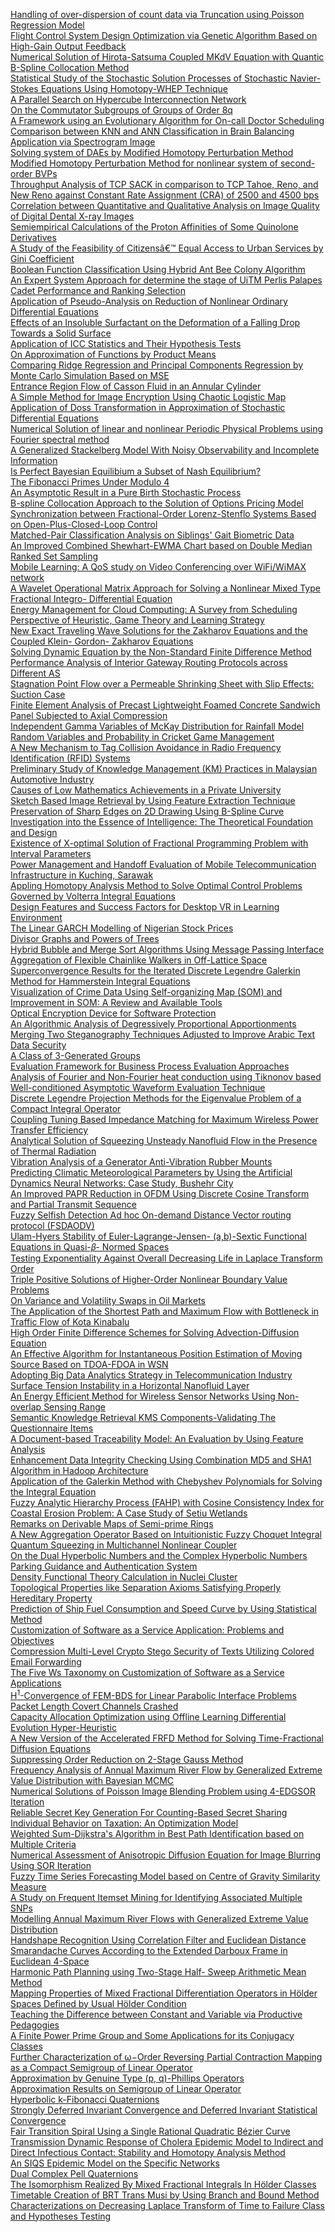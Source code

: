 <p><a href="6.pdf" data-smd-id="s1">Handling of over-dispersion of count data via Truncation using Poisson Regression Model</a><br /><a href="10.pdf" data-smd-id="s2">Flight Control System Design Optimization via Genetic Algorithm Based on High-Gain Output Feedback</a><br /><a href="11.pdf" data-smd-id="s3">Numerical Solution of Hirota-Satsuma Coupled MKdV Equation with Quantic B-Spline Collocation Method</a><br /><a href="12.pdf" data-smd-id="s4">Statistical Study of the Stochastic Solution Processes of Stochastic Navier-Stokes Equations Using Homotopy-WHEP Technique</a><br /><a href="13.pdf" data-smd-id="s5">A Parallel Search on Hypercube Interconnection Network</a><br /><a href="15.pdf" data-smd-id="s6">On the Commutator Subgroups of Groups of Order 8q</a><br /><a href="16.pdf" data-smd-id="s7">A Framework using an Evolutionary Algorithm for On-call Doctor Scheduling</a><br /><a href="17.pdf" data-smd-id="s8">Comparison between KNN and ANN Classification in Brain Balancing Application via Spectrogram Image</a><br /><a href="18.pdf" data-smd-id="s9">Solving system of DAEs by Modified Homotopy Perturbation Method</a><br /><a href="19.pdf" data-smd-id="s10">Modified Homotopy Perturbation Method for nonlinear system of second-order BVPs</a><br /><a href="20.pdf" data-smd-id="s11">Throughput Analysis of TCP SACK in comparison to TCP Tahoe, Reno, and New Reno against Constant Rate Assignment (CRA) of 2500 and 4500 bps</a><br /><a href="21.pdf" data-smd-id="s12">Correlation between Quantitative and Qualitative Analysis on Image Quality of Digital Dental X-ray Images</a><br /><a href="22.pdf" data-smd-id="s13">Semiempirical Calculations of the Proton Affinities of Some Quinolone Derivatives</a><br /><a href="23.pdf" data-smd-id="s14">A Study of the Feasibility of Citizens&acirc;&euro;&trade; Equal Access to Urban Services by Gini Coefficient</a><br /><a href="24.pdf" data-smd-id="s15">Boolean Function Classification Using Hybrid Ant Bee Colony Algorithm</a><br /><a href="25.pdf" data-smd-id="s16">An Expert System Approach for determine the stage of UiTM Perlis Palapes Cadet Performance and Ranking Selection</a><br /><a href="26.pdf" data-smd-id="s17">Application of Pseudo-Analysis on Reduction of Nonlinear Ordinary Differential Equations</a><br /><a href="27.pdf" data-smd-id="s18">Effects of an Insoluble Surfactant on the Deformation of a Falling Drop Towards a Solid Surface</a><br /><a href="28.pdf" data-smd-id="s19">Application of ICC Statistics and Their Hypothesis Tests</a><br /><a href="29.pdf" data-smd-id="s20">On Approximation of Functions by Product Means</a><br /><a href="30.pdf" data-smd-id="s21">Comparing Ridge Regression and Principal Components Regression by Monte Carlo Simulation Based on MSE</a><br /><a href="31.pdf" data-smd-id="s22">Entrance Region Flow of Casson Fluid in an Annular Cylinder</a><br /><a href="32.pdf" data-smd-id="s23">A Simple Method for Image Encryption Using Chaotic Logistic Map</a><br /><a href="33.pdf" data-smd-id="s24">Application of Doss Transformation in Approximation of Stochastic Differential Equations</a><br /><a href="34.pdf" data-smd-id="s25">Numerical Solution of linear and nonlinear Periodic Physical Problems using Fourier spectral method</a><br /><a href="35.pdf" data-smd-id="s26">A Generalized Stackelberg Model With Noisy Observability and Incomplete Information</a><br /><a href="36.pdf" data-smd-id="s27">Is Perfect Bayesian Equilibium a Subset of Nash Equilibrium?</a><br /><a href="37.pdf" data-smd-id="s28">The Fibonacci Primes Under Modulo 4</a><br /><a href="38.pdf" data-smd-id="s29">An Asymptotic Result in a Pure Birth Stochastic Process</a><br /><a href="39.pdf" data-smd-id="s30">B-spline Collocation Approach to the Solution of Options Pricing Model</a><br /><a href="40.pdf" data-smd-id="s31">Synchronization between Fractional-Order Lorenz-Stenflo Systems Based on Open-Plus-Closed-Loop Control</a><br /><a href="41.pdf" data-smd-id="s32">Matched-Pair Classification Analysis on Siblings' Gait Biometric Data</a><br /><a href="43.pdf" data-smd-id="s33">An Improved Combined Shewhart-EWMA Chart based on Double Median Ranked Set Sampling</a><br /><a href="44.pdf" data-smd-id="s34">Mobile Learning: A QoS study on Video Conferencing over WiFi/WiMAX network</a><br /><a href="45.pdf" data-smd-id="s35">A Wavelet Operational Matrix Approach for Solving a Nonlinear Mixed Type Fractional Integro- Differential Equation</a><br /><a href="46.pdf" data-smd-id="s36">Energy Management for Cloud Computing: A Survey from Scheduling Perspective of Heuristic, Game Theory and Learning Strategy</a><br /><a href="48.pdf" data-smd-id="s37">New Exact Traveling Wave Solutions for the Zakharov Equations and the Coupled Klein- Gordon- Zakharov Equations</a><br /><a href="51.pdf" data-smd-id="s38">Solving Dynamic Equation by the Non-Standard Finite Difference Method</a><br /><a href="52.pdf" data-smd-id="s39">Performance Analysis of Interior Gateway Routing Protocols across Different AS</a><br /><a href="55.pdf" data-smd-id="s40">Stagnation Point Flow over a Permeable Shrinking Sheet with Slip Effects: Suction Case</a><br /><a href="56.pdf" data-smd-id="s41">Finite Element Analysis of Precast Lightweight Foamed Concrete Sandwich Panel Subjected to Axial Compression</a><br /><a href="57.pdf" data-smd-id="s42">Independent Gamma Variables of McKay Distribution for Rainfall Model</a><br /><a href="58.pdf" data-smd-id="s43">Random Variables and Probability in Cricket Game Management</a><br /><a href="59.pdf" data-smd-id="s44">A New Mechanism to Tag Collision Avoidance in Radio Frequency Identification (RFID) Systems</a><br /><a href="60.pdf" data-smd-id="s45">Preliminary Study of Knowledge Management (KM) Practices in Malaysian Automotive Industry</a><br /><a href="61.pdf" data-smd-id="s46">Causes of Low Mathematics Achievements in a Private University</a><br /><a href="64.pdf" data-smd-id="s47">Sketch Based Image Retrieval by Using Feature Extraction Technique</a><br /><a href="65.pdf" data-smd-id="s48">Preservation of Sharp Edges on 2D Drawing Using B-Spline Curve</a><br /><a href="67.pdf" data-smd-id="s49">Investigation into the Essence of Intelligence: The Theoretical Foundation and Design</a><br /><a href="68.pdf" data-smd-id="s50">Existence of X-optimal Solution of Fractional Programming Problem with Interval Parameters</a><br /><a href="69.pdf" data-smd-id="s51">Power Management and Handoff Evaluation of Mobile Telecommunication Infrastructure in Kuching, Sarawak</a><br /><a href="71.pdf" data-smd-id="s52">Appling Homotopy Analysis Method to Solve Optimal Control Problems Governed by Volterra Integral Equations</a><br /><a href="72.pdf" data-smd-id="s53">Design Features and Success Factors for Desktop VR in Learning Environment</a><br /><a href="73.pdf" data-smd-id="s54">The Linear GARCH Modelling of Nigerian Stock Prices</a><br /><a href="74.pdf" data-smd-id="s55">Divisor Graphs and Powers of Trees</a><br /><a href="75.pdf" data-smd-id="s56">Hybrid Bubble and Merge Sort Algorithms Using Message Passing Interface</a><br /><a href="76.pdf" data-smd-id="s57">Aggregation of Flexible Chainlike Walkers in Off-Lattice Space</a><br /><a href="77.pdf" data-smd-id="s58">Superconvergence Results for the Iterated Discrete Legendre Galerkin Method for Hammerstein Integral Equations</a><br /><a href="78.pdf" data-smd-id="s59">Visualization of Crime Data Using Self-organizing Map (SOM) and Improvement in SOM: A Review and Available Tools</a><br /><a href="80.pdf" data-smd-id="s60">Optical Encryption Device for Software Protection</a><br /><a href="81.pdf" data-smd-id="s61">An Algorithmic Analysis of Degressively Proportional Apportionments</a><br /><a href="83.pdf" data-smd-id="s62">Merging Two Steganography Techniques Adjusted to Improve Arabic Text Data Security</a><br /><a href="86.pdf" data-smd-id="s63">A Class of 3-Generated Groups</a><br /><a href="87.pdf" data-smd-id="s64">Evaluation Framework for Business Process Evaluation Approaches</a><br /><a href="88.pdf" data-smd-id="s65">Analysis of Fourier and Non-Fourier heat conduction using Tiknonov based Well-conditioned Asymptotic Waveform Evaluation Technique</a><br /><a href="89.pdf" data-smd-id="s66">Discrete Legendre Projection Methods for the Eigenvalue Problem of a Compact Integral Operator</a><br /><a href="90.pdf" data-smd-id="s67">Coupling Tuning Based Impedance Matching for Maximum Wireless Power Transfer Efficiency</a><br /><a href="91.pdf" data-smd-id="s68">Analytical Solution of Squeezing Unsteady Nanofluid Flow in the Presence of Thermal Radiation</a><br /><a href="92.pdf" data-smd-id="s69">Vibration Analysis of a Generator Anti-Vibration Rubber Mounts</a><br /><a href="93.pdf" data-smd-id="s70">Predicting Climatic Meteorological Parameters by Using the Artificial Dynamics Neural Networks: Case Study, Bushehr City</a><br /><a href="94.pdf" data-smd-id="s71">An Improved PAPR Reduction in OFDM Using Discrete Cosine Transform and Partial Transmit Sequence</a><br /><a href="95.pdf" data-smd-id="s72">Fuzzy Selfish Detection Ad hoc On-demand Distance Vector routing protocol (FSDAODV)</a><br /><a href="99.pdf" data-smd-id="s73">Ulam-Hyers Stability of Euler-Lagrange-Jensen- (a,b)-Sextic Functional Equations in Quasi-𝛽- Normed Spaces</a><br /><a href="100.pdf" data-smd-id="s74">Testing Exponentiality Against Overall Decreasing Life in Laplace Transform Order</a><br /><a href="103.pdf" data-smd-id="s75">Triple Positive Solutions of Higher-Order Nonlinear Boundary Value Problems</a><br /><a href="104.pdf" data-smd-id="s76">On Variance and Volatility Swaps in Oil Markets</a><br /><a href="106.pdf" data-smd-id="s77">The Application of the Shortest Path and Maximum Flow with Bottleneck in Traffic Flow of Kota Kinabalu</a><br /><a href="108.pdf" data-smd-id="s78">High Order Finite Difference Schemes for Solving Advection-Diffusion Equation</a><br /><a href="109.pdf" data-smd-id="s79">An Effective Algorithm for Instantaneous Position Estimation of Moving Source Based on TDOA-FDOA in WSN</a><br /><a href="110.pdf" data-smd-id="s80">Adopting Big Data Analytics Strategy in Telecommunication Industry</a><br /><a href="111.pdf" data-smd-id="s81">Surface Tension Instability in a Horizontal Nanofluid Layer</a><br /><a href="112.pdf" data-smd-id="s82">An Energy Efficient Method for Wireless Sensor Networks Using Non-overlap Sensing Range</a><br /><a href="113.pdf" data-smd-id="s83">Semantic Knowledge Retrieval KMS Components-Validating The Questionnaire Items</a><br /><a href="114.pdf" data-smd-id="s84">A Document-based Traceability Model: An Evaluation by Using Feature Analysis</a><br /><a href="115.pdf" data-smd-id="s85">Enhancement Data Integrity Checking Using Combination MD5 and SHA1 Algorithm in Hadoop Architecture</a><br /><a href="116.pdf" data-smd-id="s86">Application of the Galerkin Method with Chebyshev Polynomials for Solving the Integral Equation</a><br /><a href="117.pdf" data-smd-id="s87">Fuzzy Analytic Hierarchy Process (FAHP) with Cosine Consistency Index for Coastal Erosion Problem: A Case Study of Setiu Wetlands</a><br /><a href="121.pdf" data-smd-id="s88">Remarks on Derivable Maps of Semi-prime Rings</a><br /><a href="122.pdf" data-smd-id="s89">A New Aggregation Operator Based on Intuitionistic Fuzzy Choquet Integral</a><br /><a href="123.pdf" data-smd-id="s90">Quantum Squeezing in Multichannel Nonlinear Coupler</a><br /><a href="126.pdf" data-smd-id="s91">On the Dual Hyperbolic Numbers and the Complex Hyperbolic Numbers</a><br /><a href="128.pdf" data-smd-id="s92">Parking Guidance and Authentication System</a><br /><a href="129.pdf" data-smd-id="s93">Density Functional Theory Calculation in Nuclei Cluster</a><br /><a href="130.pdf" data-smd-id="s94">Topological Properties like Separation Axioms Satisfying Properly Hereditary Property</a><br /><a href="131.pdf" data-smd-id="s95">Prediction of Ship Fuel Consumption and Speed Curve by Using Statistical Method</a><br /><a href="132.pdf" data-smd-id="s96">Customization of Software as a Service Application: Problems and Objectives</a><br /><a href="133.pdf" data-smd-id="s97">Compression Multi-Level Crypto Stego Security of Texts Utilizing Colored Email Forwarding</a><br /><a href="134.pdf" data-smd-id="s98">The Five Ws Taxonomy on Customization of Software as a Service Applications</a><br /><a href="135.pdf" data-smd-id="s99">H<sup>1</sup>-Convergence of FEM-BDS for Linear Parabolic Interface Problems</a><br /><a href="136.pdf" data-smd-id="s100">Packet Length Covert Channels Crashed</a><br /><a href="137.pdf" data-smd-id="s101">Capacity Allocation Optimization using Offline Learning Differential Evolution Hyper-Heuristic</a><br /><a href="138.pdf" data-smd-id="s102">A New Version of the Accelerated FRFD Method for Solving Time-Fractional Diffusion Equations</a><br /><a href="139.pdf" data-smd-id="s103">Suppressing Order Reduction on 2-Stage Gauss Method</a><br /><a href="140.pdf" data-smd-id="s104">Frequency Analysis of Annual Maximum River Flow by Generalized Extreme Value Distribution with Bayesian MCMC</a><br /><a href="141.pdf" data-smd-id="s105">Numerical Solutions of Poisson Image Blending Problem using 4-EDGSOR Iteration</a><br /><a href="142.pdf" data-smd-id="s106">Reliable Secret Key Generation For Counting-Based Secret Sharing</a><br /><a href="143.pdf" data-smd-id="s107">Individual Behavior on Taxation: An Optimization Model</a><br /><a href="145.pdf" data-smd-id="s108">Weighted Sum-Dijkstra's Algorithm in Best Path Identification based on Multiple Criteria</a><br /><a href="146.pdf" data-smd-id="s109">Numerical Assessment of Anisotropic Diffusion Equation for Image Blurring Using SOR Iteration</a><br /><a href="147.pdf" data-smd-id="s110">Fuzzy Time Series Forecasting Model based on Centre of Gravity Similarity Measure</a><br /><a href="148.pdf" data-smd-id="s111">A Study on Frequent Itemset Mining for Identifying Associated Multiple SNPs</a><br /><a href="149.pdf" data-smd-id="s112">Modelling Annual Maximum River Flows with Generalized Extreme Value Distribution</a><br /><a href="150.pdf" data-smd-id="s113">Handshape Recognition Using Correlation Filter and Euclidean Distance</a><br /><a href="153.pdf" data-smd-id="s114">Smarandache Curves According to the Extended Darboux Frame in Euclidean 4-Space</a><br /><a href="154.pdf" data-smd-id="s115">Harmonic Path Planning using Two-Stage Half- Sweep Arithmetic Mean Method</a><br /><a href="155.pdf" data-smd-id="s116">Mapping Properties of Mixed Fractional Differentiation Operators in H&ouml;lder Spaces Defined by Usual H&ouml;lder Condition</a><br /><a href="156.pdf" data-smd-id="s117">Teaching the Difference between Constant and Variable via Productive Pedagogies</a><br /><a href="157.pdf" data-smd-id="s118">A Finite Power Prime Group and Some Applications for its Conjugacy Classes</a><br /><a href="158.pdf" data-smd-id="s119">Further Characterization of &omega;&minus;Order Reversing Partial Contraction Mapping as a Compact Semigroup of Linear Operator</a><br /><a href="159.pdf" data-smd-id="s120">Approximation by Genuine Type (p, q)-Phillips Operators</a><br /><a href="163.pdf" data-smd-id="s121">Approximation Results on Semigroup of Linear Operator</a><br /><a href="164.pdf" data-smd-id="s122">Hyperbolic k-Fibonacci Quaternions</a><br /><a href="165.pdf" data-smd-id="s123">Strongly Deferred Invariant Convergence and Deferred Invariant Statistical Convergence</a><br /><a href="166.pdf" data-smd-id="s124">Fair Transition Spiral Using a Single Rational Quadratic B&eacute;zier Curve</a><br /><a href="167.pdf" data-smd-id="s125">Transmission Dynamic Response of Cholera Epidemic Model to Indirect and Direct Infectious Contact: Stability and Homotopy Analysis Method</a><br /><a href="168.pdf" data-smd-id="s126">An SIQS Epidemic Model on the Specific Networks</a><br /><a href="169.pdf" data-smd-id="s127">Dual Complex Pell Quaternions</a><br /><a href="170.pdf" data-smd-id="s128">The Isomorphism Realized By Mixed Fractional Integrals In H&ouml;lder Classes</a><br /><a href="176.pdf" data-smd-id="s129">Timetable Creation of BRT Trans Musi by Using Branch and Bound Method</a><br /><a href="177.pdf" data-smd-id="s130">Characterizations on Decreasing Laplace Transform of Time to Failure Class and Hypotheses Testing</a></p>
